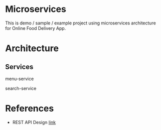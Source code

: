 # Microservices

This is demo / sample / example project using microservices architecture for Online Food Delivery App.

# Architecture

## Services

menu-service

search-service

# References

- REST API Design [link](https://www.mscharhag.com/p/rest-api-design)
